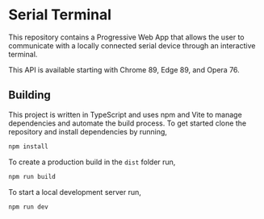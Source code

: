 # Serial Terminal

This repository contains a Progressive Web App that allows the user to
communicate with a locally connected serial device through an interactive
terminal.

This API is available starting with Chrome 89, Edge 89, and Opera 76.

## Building

This project is written in TypeScript and uses npm and Vite to manage
dependencies and automate the build process. To get started clone the
repository and install dependencies by running,

```sh
npm install
```

To create a production build in the `dist` folder run,

```sh
npm run build
```

To start a local development server run,

```sh
npm run dev
```

